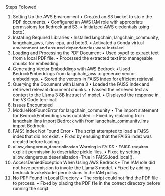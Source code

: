 Steps Followed
1. Setting Up the AWS Environment
•	Created an S3 bucket to store the PDF documents.
•	Configured an AWS IAM role with appropriate permissions for Bedrock and S3.
•	Initialized AWS credentials using boto3.
2. Installing Required Libraries
•	Installed langchain, langchain_community, langchain_aws, faiss-cpu, and boto3.
•	Activated a Conda virtual environment and ensured dependencies were installed.
3. Loading and Processing the PDF Document
•	Used pypdf to extract text from a local PDF file.
•	Processed the extracted text into manageable chunks for embedding.
4. Generating Vector Embeddings with AWS Bedrock
•	Used BedrockEmbeddings from langchain_aws to generate vector embeddings.
•	Stored the vectors in FAISS index for efficient retrieval.
5. Querying the Document with Llama 3
•	Loaded the FAISS index and retrieved relevant document chunks.
•	Passed the retrieved text as context to the Llama 3 8B Instruct v1 model.
•	Displayed the response in the VS Code terminal.
2. Issues Encountered
1. ModuleNotFoundError for langchain_community
•	The import statement for BedrockEmbeddings was outdated.
•	Fixed by replacing from langchain.llms import Bedrock with from langchain_community.llms import Bedrock.
2. FAISS Index Not Found Error
•	The script attempted to load a FAISS index that did not exist.
•	Fixed by ensuring that the FAISS index was created before loading.
3. allow_dangerous_deserialization Warning in FAISS
•	FAISS requires explicit permission to deserialize pickle files.
•	Fixed by setting allow_dangerous_deserialization=True in FAISS.load_local().
4. AccessDeniedException When Using AWS Bedrock
•	The IAM role did not have permission to invoke the Llama 3 model.
•	Fixed by adding bedrock:InvokeModel permissions in the IAM policy.
5. No PDF Found in Local Directory
•	The script could not find the PDF file to process.
•	Fixed by placing the PDF file in the correct directory before running the script.
